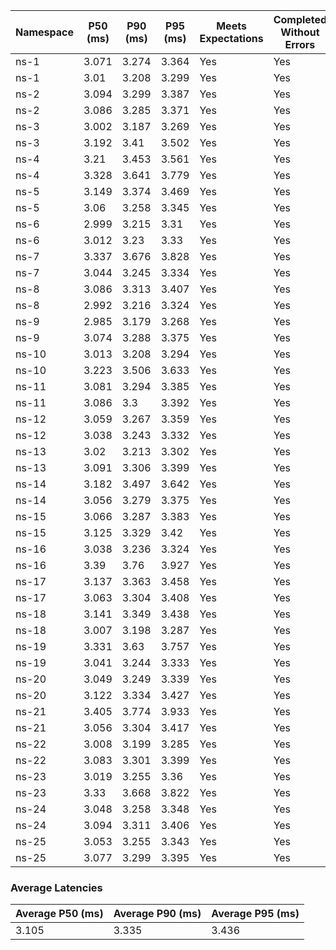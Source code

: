 | Namespace | P50 (ms) | P90 (ms) | P95 (ms) | Meets Expectations | Completed Without Errors |
|-----------|----------|----------|----------|--------------------|--------------------------|
| ns-1 | 3.071 | 3.274 | 3.364 | Yes | Yes |
| ns-1 | 3.01 | 3.208 | 3.299 | Yes | Yes |
| ns-2 | 3.094 | 3.299 | 3.387 | Yes | Yes |
| ns-2 | 3.086 | 3.285 | 3.371 | Yes | Yes |
| ns-3 | 3.002 | 3.187 | 3.269 | Yes | Yes |
| ns-3 | 3.192 | 3.41 | 3.502 | Yes | Yes |
| ns-4 | 3.21 | 3.453 | 3.561 | Yes | Yes |
| ns-4 | 3.328 | 3.641 | 3.779 | Yes | Yes |
| ns-5 | 3.149 | 3.374 | 3.469 | Yes | Yes |
| ns-5 | 3.06 | 3.258 | 3.345 | Yes | Yes |
| ns-6 | 2.999 | 3.215 | 3.31 | Yes | Yes |
| ns-6 | 3.012 | 3.23 | 3.33 | Yes | Yes |
| ns-7 | 3.337 | 3.676 | 3.828 | Yes | Yes |
| ns-7 | 3.044 | 3.245 | 3.334 | Yes | Yes |
| ns-8 | 3.086 | 3.313 | 3.407 | Yes | Yes |
| ns-8 | 2.992 | 3.216 | 3.324 | Yes | Yes |
| ns-9 | 2.985 | 3.179 | 3.268 | Yes | Yes |
| ns-9 | 3.074 | 3.288 | 3.375 | Yes | Yes |
| ns-10 | 3.013 | 3.208 | 3.294 | Yes | Yes |
| ns-10 | 3.223 | 3.506 | 3.633 | Yes | Yes |
| ns-11 | 3.081 | 3.294 | 3.385 | Yes | Yes |
| ns-11 | 3.086 | 3.3 | 3.392 | Yes | Yes |
| ns-12 | 3.059 | 3.267 | 3.359 | Yes | Yes |
| ns-12 | 3.038 | 3.243 | 3.332 | Yes | Yes |
| ns-13 | 3.02 | 3.213 | 3.302 | Yes | Yes |
| ns-13 | 3.091 | 3.306 | 3.399 | Yes | Yes |
| ns-14 | 3.182 | 3.497 | 3.642 | Yes | Yes |
| ns-14 | 3.056 | 3.279 | 3.375 | Yes | Yes |
| ns-15 | 3.066 | 3.287 | 3.383 | Yes | Yes |
| ns-15 | 3.125 | 3.329 | 3.42 | Yes | Yes |
| ns-16 | 3.038 | 3.236 | 3.324 | Yes | Yes |
| ns-16 | 3.39 | 3.76 | 3.927 | Yes | Yes |
| ns-17 | 3.137 | 3.363 | 3.458 | Yes | Yes |
| ns-17 | 3.063 | 3.304 | 3.408 | Yes | Yes |
| ns-18 | 3.141 | 3.349 | 3.438 | Yes | Yes |
| ns-18 | 3.007 | 3.198 | 3.287 | Yes | Yes |
| ns-19 | 3.331 | 3.63 | 3.757 | Yes | Yes |
| ns-19 | 3.041 | 3.244 | 3.333 | Yes | Yes |
| ns-20 | 3.049 | 3.249 | 3.339 | Yes | Yes |
| ns-20 | 3.122 | 3.334 | 3.427 | Yes | Yes |
| ns-21 | 3.405 | 3.774 | 3.933 | Yes | Yes |
| ns-21 | 3.056 | 3.304 | 3.417 | Yes | Yes |
| ns-22 | 3.008 | 3.199 | 3.285 | Yes | Yes |
| ns-22 | 3.083 | 3.301 | 3.399 | Yes | Yes |
| ns-23 | 3.019 | 3.255 | 3.36 | Yes | Yes |
| ns-23 | 3.33 | 3.668 | 3.822 | Yes | Yes |
| ns-24 | 3.048 | 3.258 | 3.348 | Yes | Yes |
| ns-24 | 3.094 | 3.311 | 3.406 | Yes | Yes |
| ns-25 | 3.053 | 3.255 | 3.343 | Yes | Yes |
| ns-25 | 3.077 | 3.299 | 3.395 | Yes | Yes |

### Average Latencies
| Average P50 (ms) | Average P90 (ms) | Average P95 (ms) |
|------------------|------------------|------------------|
| 3.105 | 3.335 | 3.436 |
